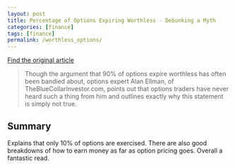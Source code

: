 ```yaml
---
layout: post
title: Percentage of Options Expiring Worthless - Debunking a Myth
categories: [finance]
tags: [finance]
permalink: /worthless_options/
---
```


[Find the original article](https://www.moneyshow.com/articles/optionsidea-43293/)

>Though the argument that 90% of options expire worthless has often been bandied about, options expert Alan Ellman, of TheBlueCollarInvestor.com, points out that options traders have never heard such a thing from him and outlines exactly why this statement is simply not true.

## Summary

Explains that only 10% of options are exercised. There are also good breakdowns of how to earn money as far as option pricing goes. Overall a fantastic read.